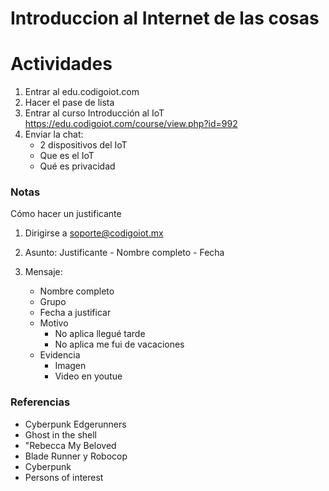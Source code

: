 # Introduccion al Internet de las cosas

# Actividades

1. Entrar al edu.codigoiot.com
2. Hacer el pase de lista
3. Entrar al curso Introducción al IoT https://edu.codigoiot.com/course/view.php?id=992
4. Enviar la chat:
    - 2 dispositivos del IoT
    - Que es el IoT
    - Qué es privacidad



### Notas

Cómo hacer un justificante

1. Dirigirse a soporte@codigoiot.mx
2. Asunto: Justificante - Nombre completo - Fecha
3. Mensaje:

    - Nombre completo
    - Grupo
    - Fecha a justificar
    - Motivo
        - No aplica llegué tarde
        - No aplica me fui de vacaciones
    - Evidencia
        - Imagen
        - Video en youtue

### Referencias

- Cyberpunk Edgerunners
- Ghost in the shell
- "Rebecca My Beloved
- Blade Runner y Robocop
- Cyberpunk
- Persons of interest